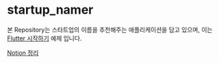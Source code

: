# startup_namer
본 Repository는 스타트업의 이름을 추천해주는 애플리케이션을 담고 있으며, 이는 [Flutter 시작하기](https://flutter-ko.dev/docs/get-started/install) 예제 입니다.

[Notion 정리](https://distinct-bulb-c95.notion.site/Flutter-Getting-Started-15ec5400f1804c84b4dbf436867e97b9)